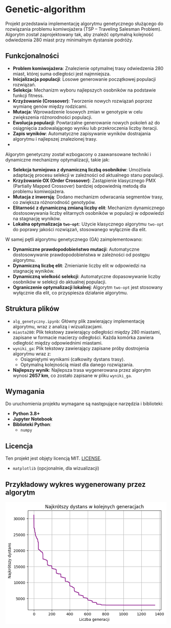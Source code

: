 # Genetic-algorithm

Projekt przedstawia implementację algorytmu genetycznego służącego do rozwiązania problemu komiwojażera (TSP – Traveling Salesman Problem). Algorytm został zaprojektowany tak, aby znaleźć optymalną kolejność odwiedzenia 280 miast przy minimalnym dystansie podróży.

## Funkcjonalności
- **Problem komiwojażera**: Znalezienie optymalnej trasy odwiedzenia 280 miast, której suma odległości jest najmniejsza.
- **Inicjalizacja populacji**: Losowe generowanie początkowej populacji rozwiązań.
- **Selekcja**: Mechanizm wyboru najlepszych osobników na podstawie funkcji fitness.
- **Krzyżowanie (Crossover)**: Tworzenie nowych rozwiązań poprzez wymianę genów między rodzicami.
- **Mutacja**: Wprowadzenie losowych zmian w genotypie w celu zwiększenia różnorodności populacji.
- **Ewolucja populacji**: Powtarzalne generowanie nowych pokoleń aż do osiągnięcia zadowalającego wyniku lub przekroczenia liczby iteracji.
- **Zapis wyników**: Automatyczne zapisywanie wyników dostrajania algorytmu i najlepszej znalezionej trasy.
- 
Algorytm genetyczny został wzbogacony o zaawansowane techniki i dynamiczne mechanizmy optymalizacji, takie jak:
- **Selekcja turniejowa z dynamiczną liczbą osobników**: Umożliwia adaptację procesu selekcji w zależności od aktualnego stanu populacji.
- **Krzyżowanie OX (Order Crossover)**: Zastąpienie klasycznego PMX (Partially Mapped Crossover) bardziej odpowiednią metodą dla problemu komiwojażera.
- **Mutacja z inwersją**: Dodano mechanizm odwracania segmentów trasy, co zwiększa różnorodność genotypów.
- **Elitarność z dynamiczną zmianą liczby elit**: Mechanizm dynamicznego dostosowywania liczby elitarnych osobników w populacji w odpowiedzi na stagnację wyników.
- **Lokalna optymalizacja `two-opt`**: Użycie klasycznego algorytmu `two-opt` do poprawy jakości rozwiązań, stosowanego wyłącznie dla elit.

W samej pętli algorytmu genetycznego (GA) zaimplementowano:
- **Dynamiczne prawdopodobieństwo mutacji**: Automatyczne dostosowywanie prawdopodobieństwa w zależności od postępu algorytmu.
- **Dynamiczną liczbę elit**: Zmienianie liczby elit w odpowiedzi na stagnację wyników.
- **Dynamiczną wielkość selekcji**: Automatyczne dopasowywanie liczby osobników w selekcji do aktualnej populacji.
- **Ograniczenie optymalizacji lokalnej**: Algorytm `two-opt` jest stosowany wyłącznie dla elit, co przyspiesza działanie algorytmu.

## Struktura plików
- `alg_genetyczny.ipynb`: Główny plik zawierający implementację algorytmu, wraz z analizą i wizualizacjami.
- `miasta280`: Plik tekstowy zawierający odległości między 280 miastami, zapisane w formacie macierzy odległości. Każda komórka zawiera odległość między odpowiednimi miastami.
- `wyniki_ga`: Plik tekstowy zawierający zapisane próby dostrojenia algorytmu wraz z:
  - Osiągniętymi wynikami (całkowity dystans trasy).
  - Optymalną kolejnością miast dla danego rozwiązania.
- **Najlepszy wynik**: Najlepsza trasa wygenerowana przez algorytm wynosi **2657 km**, co zostało zapisane w pliku `wyniki_ga`.

## Wymagania
Do uruchomienia projektu wymagane są następujące narzędzia i biblioteki:
- **Python 3.8+**
- **Jupyter Notebook**
- **Biblioteki Python**:
  - `numpy`
 
## Licencja
Ten projekt jest objęty licencją MIT. [LICENSE](./LICENSE).
  - `matplotlib` (opcjonalnie, dla wizualizacji)

## Przykładowy wykres wygenerowany przez algorytm
![Przykładowy wykres](./przykladowy_wykres.png)

